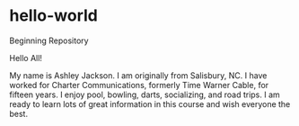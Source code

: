 # hello-world
Beginning Repository

Hello All!

My name is Ashley Jackson. I am originally from Salisbury, NC.  I have worked for Charter Communications, formerly Time Warner Cable, for fifteen years.  I enjoy pool, bowling, darts, socializing, and road trips.  I am ready to learn lots of great information in this course and wish everyone the best.
